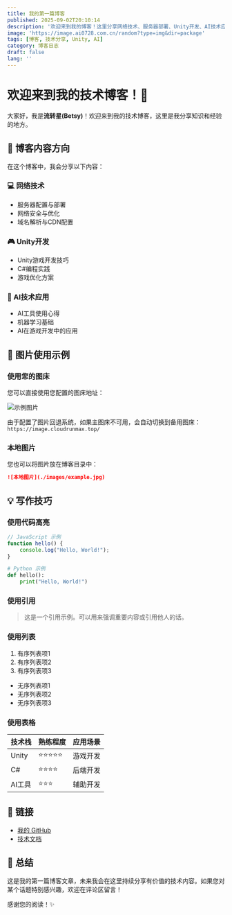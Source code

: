 ```yaml
---
title: 我的第一篇博客
published: 2025-09-02T20:10:14
description: '欢迎来到我的博客！这里分享网络技术、服务器部署、Unity开发、AI技术应用等内容。'
image: 'https://image.ai0728.com.cn/random?type=img&dir=package'
tags: [博客, 技术分享, Unity, AI]
category: 博客日志
draft: false 
lang: ''
---
```


# 欢迎来到我的技术博客！🎉

大家好，我是**流转星(Betsy)**！欢迎来到我的技术博客，这里是我分享知识和经验的地方。

## 🚀 博客内容方向

在这个博客中，我会分享以下内容：

### 💻 网络技术
- 服务器配置与部署
- 网络安全与优化
- 域名解析与CDN配置

### 🎮 Unity开发
- Unity游戏开发技巧
- C#编程实践
- 游戏优化方案

### 🤖 AI技术应用
- AI工具使用心得
- 机器学习基础
- AI在游戏开发中的应用

## 📸 图片使用示例

### 使用您的图床
您可以直接使用您配置的图床地址：

![示例图片](https://image.ai0728.com.cn/random?type=img&dir=package)

由于配置了图片回退系统，如果主图床不可用，会自动切换到备用图床：
`https://image.cloudrunmax.top/`

### 本地图片
您也可以将图片放在博客目录中：
```markdown
![本地图片](./images/example.jpg)
```

## 💡 写作技巧

### 使用代码高亮
```javascript
// JavaScript 示例
function hello() {
    console.log("Hello, World!");
}
```

```python
# Python 示例
def hello():
    print("Hello, World!")
```

### 使用引用
> 这是一个引用示例。可以用来强调重要内容或引用他人的话。

### 使用列表
1. 有序列表项1
2. 有序列表项2
3. 有序列表项3

- 无序列表项1
- 无序列表项2
- 无序列表项3

### 使用表格
| 技术栈 | 熟练程度 | 应用场景 |
|--------|----------|----------|
| Unity | ⭐⭐⭐⭐⭐ | 游戏开发 |
| C# | ⭐⭐⭐⭐ | 后端开发 |
| AI工具 | ⭐⭐⭐ | 辅助开发 |

## 🔗 链接
- [我的 GitHub](https://github.com/Besty0728)
- [技术文档](https://example.com)

## 📝 总结

这是我的第一篇博客文章，未来我会在这里持续分享有价值的技术内容。如果您对某个话题特别感兴趣，欢迎在评论区留言！

感谢您的阅读！✨
